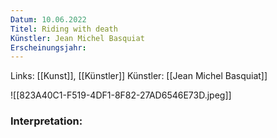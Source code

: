 ```yaml
---
Datum: 10.06.2022
Titel: Riding with death
Künstler: Jean Michel Basquiat
Erscheinungsjahr:
---
```

Links: [[Kunst]], [[Künstler]]
Künstler: [[Jean Michel Basquiat]]

![[823A40C1-F519-4DF1-8F82-27AD6546E73D.jpeg]]

### Interpretation:
